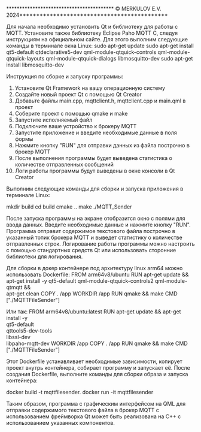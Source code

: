 ***************************************** © MERKULOV E.V. 2024********************************************

Для начала необходимо установить Qt и библиотеку для работы с MQTT. 
Установите также библиотеку Eclipse Paho MQTT C, следуя инструкциям на официальном сайте.
Для этого выполним следующие команды в терминале окна Linux:
sudo apt-get update
sudo apt-get install qt5-default qtdeclarative5-dev qml-module-qtquick-controls qml-module-qtquick-layouts qml-module-qtquick-dialogs libmosquitto-dev
sudo apt-get install libmosquitto-dev

Инструкция по сборке и запуску программы:

1. Установите Qt Framework на вашу операционную систему
2. Создайте новый проект Qt с помощью Qt Creator
3. Добавьте файлы main.cpp, mqttclient.h, mqttclient.cpp и main.qml в проект
4. Соберите проект с помощью qmake и make
5. Запустите исполняемый файл
6. Подключите ваше устройство к брокеру MQTT
7. Запустите приложение и введите необходимые данные в поля формы
8. Нажмите кнопку "RUN" для отправки данных из файла построчно в брокер MQTT
9. После выполнения программы будет выведена статистика о количестве отправленных сообщений
10. Логи работы программы будут выведены в окне консоли в Qt Creator

Выполним следующие команды для сборки и запуска приложения в терминале Linux:

mkdir build
cd build
cmake ..
make
./MQTT_Sender

После запуска программы на экране отобразится окно с полями для ввода данных. Введите необходимые данные и нажмите кнопку "RUN". 
Программа отправит содержимое текстового файла построчно в указанный топик брокера MQTT и выведет статистику о количестве отправленных строк. 
Логирование работы программы можно настроить с помощью стандартных средств Qt или использовать сторонние библиотеки для логирования.

Для сборки в докер контейнере под архитектуру linux arm64 можно использовать Dockerfile:
FROM arm64v8/ubuntu
RUN apt-get update && \
    apt-get install -y qt5-default qml-module-qtquick-controls2 qml-module-qtmqtt && \
    apt-get clean
COPY . /app
WORKDIR /app
RUN qmake && make
CMD ["./MQTTFileSender"]

Или так:
FROM arm64v8/ubuntu:latest
RUN apt-get update && apt-get install -y \
    qt5-default \
    qttools5-dev-tools \
    libssl-dev \
    libpaho-mqtt-dev
WORKDIR /app
COPY . /app
RUN qmake && make
CMD ["./MQTTFileSender"]


Этот Dockerfile устанавливает необходимые зависимости, копирует проект внутрь контейнера, собирает программу и запускает её.
После создания Dockerfile, выполните команды для сборки образа и запуска контейнера:
 
docker build -t mqttfilesender.
docker run -it mqttfilesender

Таким образом, программа с графическим интерфейсом на QML для отправки содержимого текстового файла в брокер MQTT с 
использованием фреймворка Qt может быть реализована на C++ с использованием указанных компонентов.
